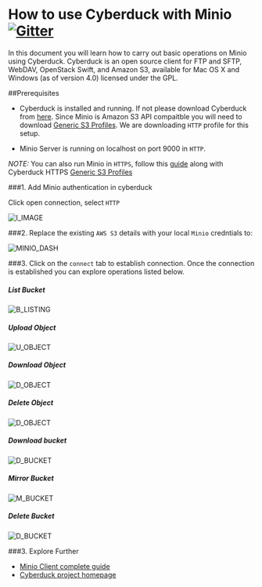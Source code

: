 # How to use Cyberduck with Minio [![Gitter](https://badges.gitter.im/Join%20Chat.svg)](https://gitter.im/minio/minio?utm_source=badge&utm_medium=badge&utm_campaign=pr-badge&utm_content=badge)


In this document you will learn how to carry out basic operations on Minio using Cyberduck. Cyberduck is an open source client for FTP and SFTP, WebDAV, OpenStack Swift, and Amazon S3, available for Mac OS X and Windows (as of version 4.0) licensed under the GPL. 

##Prerequisites
* Cyberduck is installed and running. If not please download Cyberduck from [here](https://cyberduck.io/). Since Minio is Amazon S3 API compaitble you will need to download [Generic S3 Profiles](https://trac.cyberduck.io/wiki/help/en/howto/s3#HTTP). We are downloading ``HTTP`` profile for this setup.

* Minio Server is running on localhost on port 9000 in ``HTTP``. 

_NOTE:_ You can also run Minio in ``HTTPS``, follow this [guide](https://docs.minio.io/docs/generate-let-s-encypt-certificate-using-concert-for-minio) along with Cyberduck HTTPS [Generic S3 Profiles](https://trac.cyberduck.io/wiki/help/en/howto/s3#HTTPS) 

###1. Add Minio authentication in cyberduck

Click open connection, select ``HTTP``

![I_IMAGE](https://github.com/koolhead17/test/blob/master/docs/screenshots/cyberduck/defaultdashboard.jpg?raw=true)


###2. Replace the existing ``AWS S3`` details with your local ``Minio`` credntials to:


![MINIO_DASH](https://github.com/koolhead17/test/blob/master/docs/screenshots/cyberduck/connecttominio.jpg?raw=true)

###3. Click on the ``connect`` tab to establish connection.
Once the connection is established you can explore operations listed below.

##### List Bucket

![B_LISTING](https://github.com/koolhead17/test/blob/master/docs/screenshots/cyberduck/allbuckets.jpg?raw=true)

##### Upload Object

![U_OBJECT](https://github.com/koolhead17/test/blob/master/docs/screenshots/cyberduck/uploadobject.jpg?raw=true)

##### Download Object

![D_OBJECT](https://github.com/koolhead17/test/blob/master/docs/screenshots/cyberduck/downloadobject.jpg?raw=true)

##### Delete Object

![D_OBJECT](https://github.com/koolhead17/test/blob/master/docs/screenshots/cyberduck/deleteobject.jpg?raw=true)

##### Download bucket

![D_BUCKET](https://github.com/koolhead17/test/blob/master/docs/screenshots/cyberduck/downloadbucket.jpg?raw=true)

##### Mirror Bucket

![M_BUCKET](https://github.com/koolhead17/test/blob/master/docs/screenshots/cyberduck/mirror.jpg?raw=true)

##### Delete Bucket

![D_BUCKET](https://github.com/koolhead17/test/blob/master/docs/screenshots/cyberduck/deletebucket.jpg?raw=true)

###3. Explore Further
* [Minio Client complete guide](https://docs.minio.io/docs/minio-client-complete-guide)
* [Cyberduck project homepage](https://cyberduck.io)


